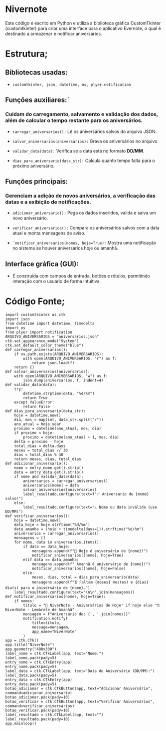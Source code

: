# Nivernote
Este código é escrito em Python e utiliza a biblioteca gráfica CustomTkinter (customtkinter) para criar uma interface para o aplicativo Evernote, o qual é destinado a armazenar e notificar aniversários.

# Estrutura;
## Bibliotecas usadas: 
- `customtkinter, json, datetime, os, plyer.notification`

## Funções auxiliares:`
### Cuidam do carregamento, salvamento e validação dos dados, além de calcular o tempo restante para os aniversários.

- `carregar_aniversarios():` Lê os aniversários salvos do arquivo JSON.

- `salvar_aniversarios(aniversarios):` Grava os aniversários no arquivo.

- `validar_data(data):` Verifica se a data está no formato **DD/MM**.

- `dias_para_aniversario(data_str):` Calcula quanto tempo falta para o próximo aniversário.

## Funções principais: 
### Gerenciam a adição de novos aniversários, a verificação das datas e a exibição de notificações.

- `adicionar_aniversario():` Pega os dados inseridos, valida e salva um novo aniversário.

- `verificar_aniversarios():` Compara os aniversários salvos com a data atual e monta mensagens de aviso.

- `´notificar_aniversarios(nomes, hoje=True):` Mostra uma notificação no sistema se houver aniversários hoje ou amanhã.

## Interface gráfica (GUI):
- É construída com campos de entrada, botões e rótulos, permitindo interação com o usuário de forma intuitiva.

# Código Fonte;

```batch
import customtkinter as ctk
import json
from datetime import datetime, timedelta
import os
from plyer import notification
ARQUIVO_ANIVERSARIOS = "aniversarios.json"
ctk.set_appearance_mode("System")
ctk.set_default_color_theme("blue")
def carregar_aniversarios():
    if os.path.exists(ARQUIVO_ANIVERSARIOS):
        with open(ARQUIVO_ANIVERSARIOS, "r") as f:
            return json.load(f)
    return {}
def salvar_aniversarios(aniversarios):
    with open(ARQUIVO_ANIVERSARIOS, "w") as f:
        json.dump(aniversarios, f, indent=4)
def validar_data(data):
    try:
        datetime.strptime(data, "%d/%m")
        return True
    except ValueError:
        return False
def dias_para_aniversario(data_str):
    hoje = datetime.now()
    dia, mes = map(int, data_str.split("/"))
    ano_atual = hoje.year
    proximo = datetime(ano_atual, mes, dia)
    if proximo < hoje:
        proximo = datetime(ano_atual + 1, mes, dia)
    delta = proximo - hoje
    total_dias = delta.days
    meses = total_dias // 30
    dias = total_dias % 30
    return meses, dias, total_dias
def adicionar_aniversario():
    nome = entry_nome.get().strip()
    data = entry_data.get().strip()
    if nome and validar_data(data):
        aniversarios = carregar_aniversarios()
        aniversarios[nome] = data
        salvar_aniversarios(aniversarios)
        label_resultado.configure(text=f"✅ Aniversário de {nome} salvo!")
    else:
        label_resultado.configure(text="⚠️ Nome ou data inválida (use DD/MM)")
def verificar_aniversarios():
    hoje = datetime.now()
    data_hoje = hoje.strftime("%d/%m")
    data_amanha = (hoje + timedelta(days=1)).strftime("%d/%m")
    aniversarios = carregar_aniversarios()
    mensagens = []
    for nome, data in aniversarios.items():
        if data == data_hoje:
            mensagens.append(f"🎂 Hoje é aniversário de {nome}!")
            notificar_aniversarios([nome], hoje=True)
        elif data == data_amanha:
            mensagens.append(f" Amanhã é aniversário de {nome}!")
            notificar_aniversarios([nome], hoje=False)
        else:
            meses, dias, total = dias_para_aniversario(data)
            mensagens.append(f"⏳ Faltam {meses} mes(es) e {dias} dia(s) para o aniversário de {nome}.")
    label_resultado.configure(text="\n\n".join(mensagens))
def notificar_aniversarios(nomes, hoje=True):
    if nomes:
        titulo = "🎉 NiverNote - Aniversários de Hoje" if hoje else "⏰ NiverNote - Lembrete de Amanhã"
        mensagem = f"Aniversário de: {', '.join(nomes)}"
        notification.notify(
            title=titulo,
            message=mensagem,
            app_name="NiverNote"
        )
app = ctk.CTk()
app.title("NiverNote")
app.geometry("400x300")
label_nome = ctk.CTkLabel(app, text="Nome:")
label_nome.pack(pady=5)
entry_nome = ctk.CTkEntry(app)
entry_nome.pack(pady=5)
label_data = ctk.CTkLabel(app, text="Data de Aniversário (DD/MM):")
label_data.pack(pady=5)
entry_data = ctk.CTkEntry(app)
entry_data.pack(pady=5)
botao_adicionar = ctk.CTkButton(app, text="Adicionar Aniversário", command=adicionar_aniversario)
botao_adicionar.pack(pady=10)
botao_verificar = ctk.CTkButton(app, text="Verificar Aniversários", command=verificar_aniversarios)
botao_verificar.pack(pady=10)
label_resultado = ctk.CTkLabel(app, text="")
label_resultado.pack(pady=10)
app.mainloop()
